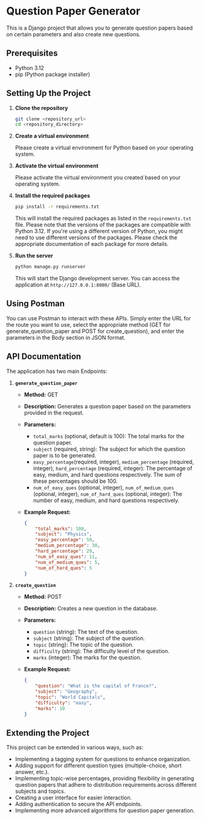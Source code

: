 # Question Paper Generator

This is a Django project that allows you to generate question papers based on certain parameters and also create new questions.

## Prerequisites

- Python 3.12
- pip (Python package installer)

## Setting Up the Project

1. **Clone the repository**

    ```bash
    git clone <repository_url>
    cd <repository_directory>
    ```

2. **Create a virtual environment**

    Please create a virtual environment for Python based on your operating system.

3. **Activate the virtual environment**

    Please activate the virtual environment you created based on your operating system.

4. **Install the required packages**

    ```bash
    pip install -r requirements.txt
    ```

    This will install the required packages as listed in the `requirements.txt` file. Please note that the versions of the packages are compatible with Python 3.12. If you're using a different version of Python, you might need to use different versions of the packages. Please check the appropriate documentation of each package for more details.

5. **Run the server**

    ```bash
    python manage.py runserver
    ```

    This will start the Django development server. You can access the application at `http://127.0.0.1:8000/` (Base URL).

## Using Postman
You can use Postman to interact with these APIs. Simply enter the URL for the route you want to use, select the appropriate method (GET for generate_question_paper and POST for create_question), and enter the parameters in the Body section in JSON format.

## API Documentation

The application has two main Endpoints:

1. **`generate_question_paper`**

    - **Method:** GET
    - **Description:** Generates a question paper based on the parameters provided in the request.
    - **Parameters:**
        - `total_marks` (optional, default is 100): The total marks for the question paper.
        - `subject` (required, string): The subject for which the question paper is to be generated.
        - `easy_percentage`(required, integer), `medium_percentage` (required, integer), `hard_percentage` (required, integer): The percentage of easy, medium, and hard questions respectively. The sum of these percentages should be 100.
        - `num_of_easy_ques` (optional, integer), `num_of_medium_ques` (optional, integer), `num_of_hard_ques` (optional, integer): The number of easy, medium, and hard questions respectively.

    - **Example Request:**
        ```json
        {
            "total_marks": 100,
            "subject": "Physics",
            "easy_percentage": 50,
            "medium_percentage": 30,
            "hard_percentage": 20,
            "num_of_easy_ques": 11,
            "num_of_medium_ques": 5,
            "num_of_hard_ques": 5
        }
        ```

2. **`create_question`**

    - **Method:** POST
    - **Description:** Creates a new question in the database.
    - **Parameters:**
        - `question` (string): The text of the question.
        - `subject` (string): The subject of the question.
        - `topic` (string): The topic of the question.
        - `difficulty` (string): The difficulty level of the question.
        - `marks` (integer): The marks for the question.

    - **Example Request:**
        ```json
        {
            "question": "What is the capital of France?",
            "subject": "Geography",
            "topic": "World Capitals",
            "difficulty": "easy",
            "marks": 10
        }
        ```

## Extending the Project

This project can be extended in various ways, such as:

- Implementing a tagging system for questions to enhance organization.
- Adding support for different question types (multiple-choice, short answer, etc.).
- Implementing topic-wise percentages, providing flexibility in generating question papers that adhere to distribution requirements across different subjects and topics.
- Creating a user interface for easier interaction.
- Adding authentication to secure the API endpoints.
- Implementing more advanced algorithms for question paper generation.